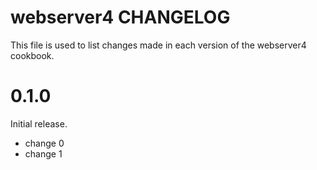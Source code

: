 # webserver4 CHANGELOG

This file is used to list changes made in each version of the webserver4 cookbook.

# 0.1.0

Initial release.

- change 0
- change 1

